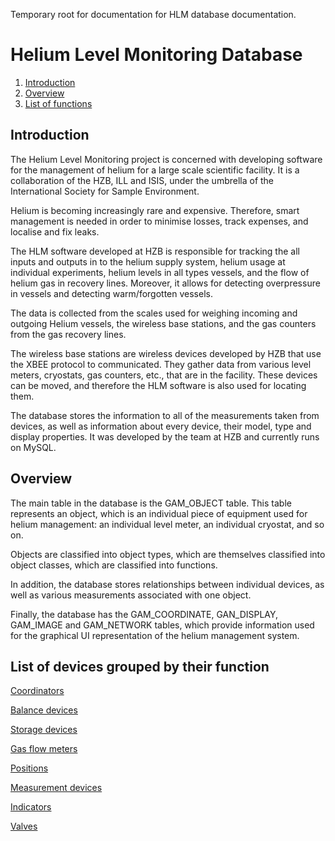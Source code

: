 Temporary root for documentation for HLM database documentation.

# Helium Level Monitoring Database

1. [Introduction](#introduction)
2. [Overview](#overview)
3. [List of functions](#list-of-functions)

## Introduction

The Helium Level Monitoring project is concerned with developing software for the management of helium for a large scale scientific facility. It is a collaboration of the HZB, ILL and ISIS, under the umbrella of the International Society for Sample Environment.

Helium is becoming increasingly rare and expensive. Therefore, smart management is needed in order to minimise losses, track expenses, and localise and fix leaks. 

The HLM software developed at HZB is responsible for tracking the all inputs and outputs in to the helium supply system, helium usage at individual experiments, helium levels in all types vessels, and the flow of helium gas in recovery lines. Moreover, it allows for detecting overpressure in vessels and detecting warm/forgotten vessels.

The data is collected from the scales used for weighing incoming and outgoing Helium vessels, the wireless base stations, and the gas counters from the gas recovery lines.

The wireless base stations are wireless devices developed by HZB that use the XBEE protocol to communicated. They gather data from various level meters, cryostats, gas counters, etc., that are in the facility. These devices can be moved, and therefore the HLM software is also used for locating them.

The database stores the information to all of the measurements taken from devices, as well as information about every device, their model, type and display properties. It was developed by the team at HZB and currently runs on MySQL.

## Overview

The main table in the database is the GAM_OBJECT table. This table represents an object, which is an individual piece of equipment used for helium management: an individual level meter, an individual cryostat, and so on.

Objects are classified into object types, which are themselves classified into object classes, which are classified into functions.

In addition, the database stores relationships between individual devices, as well as various measurements associated with one object.

Finally, the database has the GAM_COORDINATE, GAN_DISPLAY, GAM_IMAGE and GAM_NETWORK tables, which provide information used for the graphical UI representation of the helium management system.

## List of devices grouped by their function

[Coordinators](Coordinators)

[Balance devices](Balance-devices)

[Storage devices](Storage-devices)

[Gas flow meters](Gas-flow-meters)

[Positions](Positions)

[Measurement devices](Measurement-Devices)

[Indicators](Indicators)

[Valves](Valves)